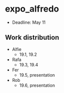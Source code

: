 # expo_alfredo
- Deadline: May 11

## Work distribution
- Alfie
    - 19.1, 19.2
- Rafa
    - 19.3, 19.4
- Fer
    - 19.5, presentation
- Rob
    - 19.6, presentation
